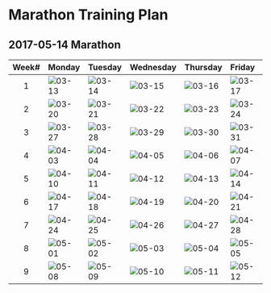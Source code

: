 # Marathon Training Plan
## 2017-05-14 Marathon
|Week#|Monday|Tuesday|Wednesday|Thursday|Friday|Saturday|Sunday|
|:-:|:--|:--|:--|:--|:--|:--|:--|
|1|![03-13](https://img.shields.io/badge/03--13-rest-brightgreen.svg)|![03-14](https://img.shields.io/badge/03--14-5km-brightgreen.svg)|![03-15](https://img.shields.io/badge/03--15-5km-brightgreen.svg)|![03-16](https://img.shields.io/badge/03--16-5km-brightgreen.svg)|![03-17](https://img.shields.io/badge/03--17-rest-brightgreen.svg)|![03-18](https://img.shields.io/badge/03--18-10km-brightgreen.svg)|![03-19](https://img.shields.io/badge/03--19-cross%20train-brightgreen.svg)|
|2|![03-20](https://img.shields.io/badge/03--20-rest-brightgreen.svg)|![03-21](https://img.shields.io/badge/03--21-rest-orange.svg)|![03-22](https://img.shields.io/badge/03--22-rest-orange.svg)|![03-23](https://img.shields.io/badge/03--23-rest-orange.svg)|![03-24](https://img.shields.io/badge/03--24-rest-brightgreen.svg)|![03-25](https://img.shields.io/badge/03--25-rest-orange.svg)|![03-26](https://img.shields.io/badge/03--26-5km-orange.svg)|
|3|![03-27](https://img.shields.io/badge/03--27-rest-brightgreen.svg)|![03-28](https://img.shields.io/badge/03--28-5km-brightgreen.svg)|![03-29](https://img.shields.io/badge/03--29-6km-brightgreen.svg)|![03-30](https://img.shields.io/badge/03--30-5km-brightgreen.svg)|![03-31](https://img.shields.io/badge/03--31-rest-brightgreen.svg)|![04-01](https://img.shields.io/badge/04--01-8km-brightgreen.svg)|![04-02](https://img.shields.io/badge/04--02-cross%20train-brightgreen.svg)|
|4|![04-03](https://img.shields.io/badge/04--03-rest-brightgreen.svg)|![04-04](https://img.shields.io/badge/04--04-5km-brightgreen.svg)|![04-05](https://img.shields.io/badge/04--05-8km-brightgreen.svg)|![04-06](https://img.shields.io/badge/04--06-5km-brightgreen.svg)|![04-07](https://img.shields.io/badge/04--07-rest-brightgreen.svg)|![04-08](https://img.shields.io/badge/04--08-15km-brightgreen.svg)|![04-09](https://img.shields.io/badge/04--09-cross%20train-brightgreen.svg)|
|5|![04-10](https://img.shields.io/badge/04--10-rest-brightgreen.svg)|![04-11](https://img.shields.io/badge/04--11-5km-brightgreen.svg)|![04-12](https://img.shields.io/badge/04--12-10km-brightgreen.svg)|![04-13](https://img.shields.io/badge/04--13-5km-brightgreen.svg)|![04-14](https://img.shields.io/badge/04--14-rest-brightgreen.svg)|![04-15](https://img.shields.io/badge/04--15-21km-brightgreen.svg)|![04-16](https://img.shields.io/badge/04--16-cross%20train-brightgreen.svg)|
|6|![04-17](https://img.shields.io/badge/04--17-rest-brightgreen.svg)|![04-18](https://img.shields.io/badge/04--18-6km-lightgrey.svg)|![04-19](https://img.shields.io/badge/04--19-12km-lightgrey.svg)|![04-20](https://img.shields.io/badge/04--20-6km-lightgrey.svg)|![04-21](https://img.shields.io/badge/04--21-rest-lightgrey.svg)|![04-22](https://img.shields.io/badge/04--22-25km-lightgrey.svg)|![04-23](https://img.shields.io/badge/04--23-cross%20train-lightgrey.svg)|
|7|![04-24](https://img.shields.io/badge/04--24-rest-lightgrey.svg)|![04-25](https://img.shields.io/badge/04--25-6km-lightgrey.svg)|![04-26](https://img.shields.io/badge/04--26-15km-lightgrey.svg)|![04-27](https://img.shields.io/badge/04--27-8km-lightgrey.svg)|![04-28](https://img.shields.io/badge/04--28-rest-lightgrey.svg)|![04-29](https://img.shields.io/badge/04--29-30km-lightgrey.svg)|![04-30](https://img.shields.io/badge/04--30-cross%20train-lightgrey.svg)|
|8|![05-01](https://img.shields.io/badge/05--01-rest-lightgrey.svg)|![05-02](https://img.shields.io/badge/05--02-8km-lightgrey.svg)|![05-03](https://img.shields.io/badge/05--03-15km-lightgrey.svg)|![05-04](https://img.shields.io/badge/05--04-8km-lightgrey.svg)|![05-05](https://img.shields.io/badge/05--05-rest-lightgrey.svg)|![05-06](https://img.shields.io/badge/05--06-15km-lightgrey.svg)|![05-07](https://img.shields.io/badge/05--07-cross%20train-lightgrey.svg)|
|9|![05-08](https://img.shields.io/badge/05--08-rest-lightgrey.svg)|![05-09](https://img.shields.io/badge/05--09-5km-lightgrey.svg)|![05-10](https://img.shields.io/badge/05--10-8km-lightgrey.svg)|![05-11](https://img.shields.io/badge/05--11-3km-lightgrey.svg)|![05-12](https://img.shields.io/badge/05--12-rest-lightgrey.svg)|![05-13](https://img.shields.io/badge/05--13-rest-lightgrey.svg)|![05-14](https://img.shields.io/badge/05--14-42.195km-lightgrey.svg)|
